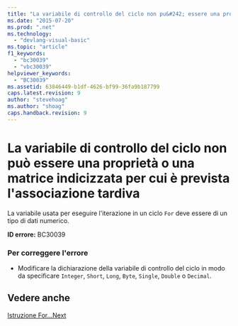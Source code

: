 ```yaml
---
title: "La variabile di controllo del ciclo non pu&#242; essere una propriet&#224; o una matrice indicizzata per cui &#232; prevista l&#39;associazione tardiva | Microsoft Docs"
ms.date: "2015-07-20"
ms.prod: ".net"
ms.technology: 
  - "devlang-visual-basic"
ms.topic: "article"
f1_keywords: 
  - "bc30039"
  - "vbc30039"
helpviewer_keywords: 
  - "BC30039"
ms.assetid: 63846449-b1df-4626-bf99-36fa9b187799
caps.latest.revision: 9
author: "stevehoag"
ms.author: "shoag"
caps.handback.revision: 9
---
```

# La variabile di controllo del ciclo non pu&#242; essere una propriet&#224; o una matrice indicizzata per cui &#232; prevista l&#39;associazione tardiva
La variabile usata per eseguire l'iterazione in un ciclo `For` deve essere di un tipo di dati numerico.  
  
 **ID errore:** BC30039  
  
### Per correggere l'errore  
  
-   Modificare la dichiarazione della variabile di controllo del ciclo in modo da specificare `Integer`, `Short`, `Long`, `Byte`, `Single`, `Double` o `Decimal`.  
  
## Vedere anche  
 [Istruzione For...Next](../../visual-basic/language-reference/statements/for-next-statement.md)